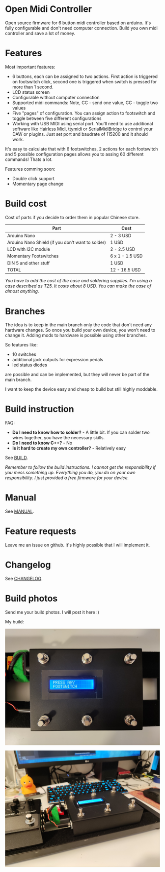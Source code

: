 # Open Midi Controller
Open source firmware for 6 button midi controller based on arduino. It's fully configurable and don't need computer connection. Build you own midi controller and save a lot of money. 

# Features

Most important features:

* 6 buttons, each can be assigned to two actions. First action is triggered on footswitch click, second one is triggered when switch is pressed for more than 1 second.
* LCD status screen
* Configurable without computer connection
* Supported midi commands: Note, CC - send one value, CC - toggle two values
* Five "pages" of configuration. You can assign action to footswitch and toggle between five different configurations
* Working with USB MIDI using serial port. You'll need to use additional software like [Hairless Midi](https://projectgus.github.io/hairless-midiserial/), [ttymidi](https://github.com/cjbarnes18/ttymidi) or [SerialMidiBridge](https://github.com/RuudMulder/SerialMidiBridge) to control your DAW or plugins. Just set port and baudrate of 115200 and it should work.

It's easy to calculate that with 6 footswitches, 2 actions for each footswitch and 5 possible configuration pages allows you to assing 60 different commands! Thats a lot.

Features comming soon:
* Double click support
* Momentary page change

# Build cost
Cost of parts if you decide to order them in popular Chinese store.

| Part | Cost |
| ---- | ---- |
| Arduino Nano | 2 - 3 USD |
| Arduino Nano Shield (if you don't want to solder) | 1 USD |
| LCD with I2C module | 2 - 2.5 USD |
| Momentary Footswitches | 6 x 1 - 1.5 USD |
| DIN 5 and other stuff | 1 USD |
| TOTAL | 12 - 16.5 USD  |

*You have to add the cost of the case and soldering supplies. I'm using a case described as T25. It costs about 8 USD. You can make the case of almost anything.*

# Branches

The idea is to keep in the main branch only the code that don't need any hardware changes. So once you build your own device, you won't need to change it. Adding mods to hardware is possible using other branches. 

So features like:
* 10 switches
* additional jack outputs for expression pedals
* led status diodes

are possible and can be implemented, but they will never be part of the main branch. 

I want to keep the device easy and cheap to build but still highly moddable.

# Build instruction

FAQ:

* **Do I need to know how to solder?** - A little bit. If you can solder two wires together, you have the necessary skills. 
* **Do I need to know C++?** - No
* **Is it hard to create my own controller?** - Relatively easy

See [BUILD](./BUILD.md).

*Remember to follow the build instructions. I cannot get the responsibility if you mess something up. Everything you do, you do on your own responsibility. I just provided a free firmware for your device.*

# Manual

See [MANUAL](./MANUAL.md).

# Feature requests

Leave me an issue on github. It's highly possible that I will implement it.

# Changelog

See [CHANGELOG](./CHANGELOG.md).

# Build photos

Send me your build photos. I will post it here :)

My build:

![photo_1](./photos/galczo5_1.jpg)

![photo_2](./photos/galczo5_2.jpg)